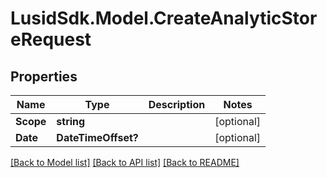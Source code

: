 # LusidSdk.Model.CreateAnalyticStoreRequest
## Properties

Name | Type | Description | Notes
------------ | ------------- | ------------- | -------------
**Scope** | **string** |  | [optional] 
**Date** | **DateTimeOffset?** |  | [optional] 

[[Back to Model list]](../README.md#documentation-for-models) [[Back to API list]](../README.md#documentation-for-api-endpoints) [[Back to README]](../README.md)

